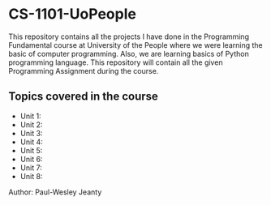 # CS-1101-UoPeople

This repository contains all the projects I have done in the Programming Fundamental course at University of the People
where we were learning the basic of computer programming.
Also, we are learning basics of Python programming language.
This repository will contain all the given Programming Assignment
during the course.

## Topics covered in the course
- Unit 1:
- Unit 2:
- Unit 3:
- Unit 4:
- Unit 5:
- Unit 6:
- Unit 7:
- Unit 8:





Author: Paul-Wesley Jeanty

